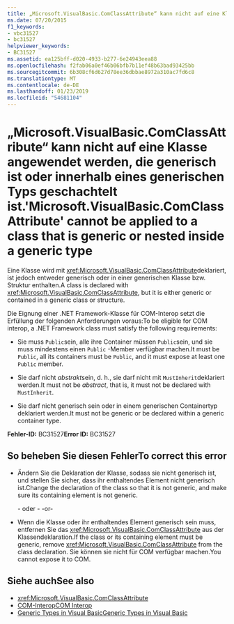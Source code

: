 ```yaml
---
title: „Microsoft.VisualBasic.ComClassAttribute“ kann nicht auf eine Klasse angewendet werden, die generisch ist oder innerhalb eines generischen Typs geschachtelt ist.
ms.date: 07/20/2015
f1_keywords:
- vbc31527
- bc31527
helpviewer_keywords:
- BC31527
ms.assetid: ea125bff-d020-4933-b277-6e24943eea88
ms.openlocfilehash: f2fab06a0ef46b06bfb7b11ef48b63bad93425bb
ms.sourcegitcommit: 6b308cf6d627d78ee36dbbae8972a310ac7fd6c8
ms.translationtype: MT
ms.contentlocale: de-DE
ms.lasthandoff: 01/23/2019
ms.locfileid: "54681104"
---
```

# <a name="microsoftvisualbasiccomclassattribute-cannot-be-applied-to-a-class-that-is-generic-or-nested-inside-a-generic-type"></a><span data-ttu-id="f0651-102">„Microsoft.VisualBasic.ComClassAttribute“ kann nicht auf eine Klasse angewendet werden, die generisch ist oder innerhalb eines generischen Typs geschachtelt ist.</span><span class="sxs-lookup"><span data-stu-id="f0651-102">'Microsoft.VisualBasic.ComClassAttribute' cannot be applied to a class that is generic or nested inside a generic type</span></span>
<span data-ttu-id="f0651-103">Eine Klasse wird mit <xref:Microsoft.VisualBasic.ComClassAttribute>deklariert, ist jedoch entweder generisch oder in einer generischen Klasse bzw. Struktur enthalten.</span><span class="sxs-lookup"><span data-stu-id="f0651-103">A class is declared with <xref:Microsoft.VisualBasic.ComClassAttribute>, but it is either generic or contained in a generic class or structure.</span></span>  
  
 <span data-ttu-id="f0651-104">Die Eignung einer .NET Framework-Klasse für COM-Interop setzt die Erfüllung der folgenden Anforderungen voraus:</span><span class="sxs-lookup"><span data-stu-id="f0651-104">To be eligible for COM interop, a .NET Framework class must satisfy the following requirements:</span></span>  
  
-   <span data-ttu-id="f0651-105">Sie muss `Public`sein, alle ihre Container müssen `Public`sein, und sie muss mindestens einen `Public` -Member verfügbar machen.</span><span class="sxs-lookup"><span data-stu-id="f0651-105">It must be `Public`, all its containers must be `Public`, and it must expose at least one `Public` member.</span></span>  
  
-   <span data-ttu-id="f0651-106">Sie darf nicht *abstrakt*sein, d. h., sie darf nicht mit `MustInherit`deklariert werden.</span><span class="sxs-lookup"><span data-stu-id="f0651-106">It must not be *abstract*, that is, it must not be declared with `MustInherit`.</span></span>  
  
-   <span data-ttu-id="f0651-107">Sie darf nicht generisch sein oder in einem generischen Containertyp deklariert werden.</span><span class="sxs-lookup"><span data-stu-id="f0651-107">It must not be generic or be declared within a generic container type.</span></span>  
  
 <span data-ttu-id="f0651-108">**Fehler-ID:** BC31527</span><span class="sxs-lookup"><span data-stu-id="f0651-108">**Error ID:** BC31527</span></span>  
  
## <a name="to-correct-this-error"></a><span data-ttu-id="f0651-109">So beheben Sie diesen Fehler</span><span class="sxs-lookup"><span data-stu-id="f0651-109">To correct this error</span></span>  
  
-   <span data-ttu-id="f0651-110">Ändern Sie die Deklaration der Klasse, sodass sie nicht generisch ist, und stellen Sie sicher, dass ihr enthaltendes Element nicht generisch ist.</span><span class="sxs-lookup"><span data-stu-id="f0651-110">Change the declaration of the class so that it is not generic, and make sure its containing element is not generic.</span></span>  
  
     <span data-ttu-id="f0651-111">- oder - </span><span class="sxs-lookup"><span data-stu-id="f0651-111">-or-</span></span>  
  
-   <span data-ttu-id="f0651-112">Wenn die Klasse oder ihr enthaltendes Element generisch sein muss, entfernen Sie das <xref:Microsoft.VisualBasic.ComClassAttribute> aus der Klassendeklaration.</span><span class="sxs-lookup"><span data-stu-id="f0651-112">If the class or its containing element must be generic, remove <xref:Microsoft.VisualBasic.ComClassAttribute> from the class declaration.</span></span> <span data-ttu-id="f0651-113">Sie können sie nicht für COM verfügbar machen.</span><span class="sxs-lookup"><span data-stu-id="f0651-113">You cannot expose it to COM.</span></span>  
  
## <a name="see-also"></a><span data-ttu-id="f0651-114">Siehe auch</span><span class="sxs-lookup"><span data-stu-id="f0651-114">See also</span></span>
- <xref:Microsoft.VisualBasic.ComClassAttribute>
- [<span data-ttu-id="f0651-115">COM-Interop</span><span class="sxs-lookup"><span data-stu-id="f0651-115">COM Interop</span></span>](../../visual-basic/programming-guide/com-interop/index.md)
- [<span data-ttu-id="f0651-116">Generic Types in Visual Basic</span><span class="sxs-lookup"><span data-stu-id="f0651-116">Generic Types in Visual Basic</span></span>](../../visual-basic/programming-guide/language-features/data-types/generic-types.md)
